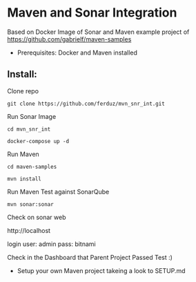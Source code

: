 # Maven and Sonar Integration

Based on Docker Image of Sonar and Maven example project of https://github.com/gabrielf/maven-samples


* Prerequisites: Docker and Maven installed

## Install:

Clone repo

`git clone https://github.com/ferduz/mvn_snr_int.git`

Run Sonar Image

`cd mvn_snr_int`

`docker-compose up -d`

Run Maven

`cd maven-samples`

`mvn install`

Run Maven Test against SonarQube

`mvn sonar:sonar`

Check on sonar web

http://localhost

login 
user: admin
pass: bitnami

Check in the Dashboard that Parent Project Passed Test :)


* Setup your own Maven project takeing a look to SETUP.md       
